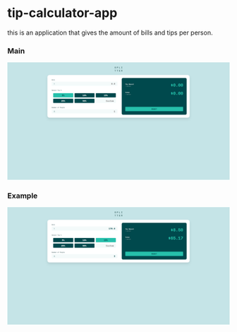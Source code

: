 # tip-calculator-app
 this is an application that gives the amount of bills and tips per person.


### Main

![](./screenshots/Main.png)



### Example

![](./screenshots/Example.png)  
